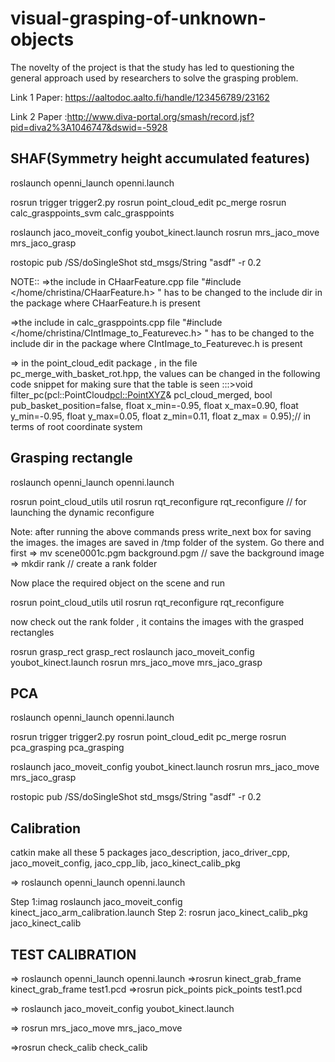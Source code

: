 # visual-grasping-of-unknown-objects
The novelty of the project is that the study has led to questioning the general approach used by researchers to solve the grasping problem.

Link 1 Paper: https://aaltodoc.aalto.fi/handle/123456789/23162

Link 2 Paper :http://www.diva-portal.org/smash/record.jsf?pid=diva2%3A1046747&dswid=-5928

## SHAF(Symmetry height accumulated features) ##
roslaunch openni_launch openni.launch

rosrun trigger trigger2.py
rosrun point_cloud_edit pc_merge
rosrun calc_grasppoints_svm calc_grasppoints

roslaunch jaco_moveit_config youbot_kinect.launch
rosrun mrs_jaco_move mrs_jaco_grasp

rostopic pub /SS/doSingleShot std_msgs/String "asdf" -r 0.2

NOTE:: 
=>the include in CHaarFeature.cpp file
"#include </home/christina/CHaarFeature.h>  " has to be changed to the include dir in the package where CHaarFeature.h is present

=>the include in calc_grasppoints.cpp file
"#include </home/christina/CIntImage_to_Featurevec.h>  " has to be changed to the include dir in the package where CIntImage_to_Featurevec.h is present

=> in the point_cloud_edit package , in the file pc_merge_with_basket_rot.hpp, the values can be changed in the following code snippet for making sure that the table is seen 
:::>void filter_pc(pcl::PointCloud<pcl::PointXYZ>& pcl_cloud_merged,
			      bool pub_basket_position=false, float x_min=-0.95, float x_max=0.90,
			       float y_min=-0.95, float y_max=0.05, float z_min=0.11, float z_max = 0.95);// in terms of root coordinate system 


## Grasping rectangle ##

 roslaunch openni_launch openni.launch
 
rosrun point_cloud_utils util
rosrun rqt_reconfigure rqt_reconfigure     // for launching the dynamic reconfigure   

Note: after running the above commands press write_next box for saving the images. the images are saved in /tmp folder of the system. Go there and first 
=> mv scene0001c.pgm background.pgm  // save the background image 
=> mkdir rank  // create a rank folder

Now place the required object on the scene and run 

rosrun point_cloud_utils util
rosrun rqt_reconfigure rqt_reconfigure 

now check out the rank folder , it contains the images with the grasped rectangles

rosrun grasp_rect grasp_rect
roslaunch jaco_moveit_config youbot_kinect.launch
rosrun mrs_jaco_move mrs_jaco_grasp


##  PCA  ##

roslaunch openni_launch openni.launch

rosrun trigger trigger2.py
rosrun point_cloud_edit pc_merge
rosrun pca_grasping pca_grasping

roslaunch jaco_moveit_config youbot_kinect.launch
rosrun mrs_jaco_move mrs_jaco_grasp

rostopic pub /SS/doSingleShot std_msgs/String "asdf" -r 0.2

## Calibration ##

catkin make all these 5 packages
jaco_description, jaco_driver_cpp, jaco_moveit_config, jaco_cpp_lib, jaco_kinect_calib_pkg

=> roslaunch openni_launch openni.launch

Step 1:imag
roslaunch  jaco_moveit_config kinect_jaco_arm_calibration.launch
Step 2:
rosrun jaco_kinect_calib_pkg jaco_kinect_calib


## TEST CALIBRATION ##

=> roslaunch openni_launch openni.launch
=>rosrun kinect_grab_frame kinect_grab_frame test1.pcd
=>rosrun pick_points pick_points test1.pcd

=> roslaunch jaco_moveit_config youbot_kinect.launch

=>  rosrun mrs_jaco_move mrs_jaco_move

=>rosrun check_calib check_calib



